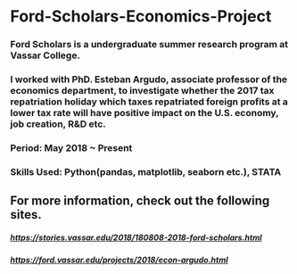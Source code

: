 # Ford-Scholars-Economics-Project

### Ford Scholars is a undergraduate summer research program at Vassar College.
### I worked with PhD. Esteban Argudo, associate professor of the economics department, to investigate whether the 2017 tax repatriation holiday which taxes repatriated foreign profits at a lower tax rate will have positive impact on the U.S. economy, job creation, R&D etc.

### Period: May 2018 ~ Present
### Skills Used: Python(pandas, matplotlib, seaborn etc.), STATA

## For more information, check out the following sites.
##### https://stories.vassar.edu/2018/180808-2018-ford-scholars.html
##### https://ford.vassar.edu/projects/2018/econ-argudo.html
